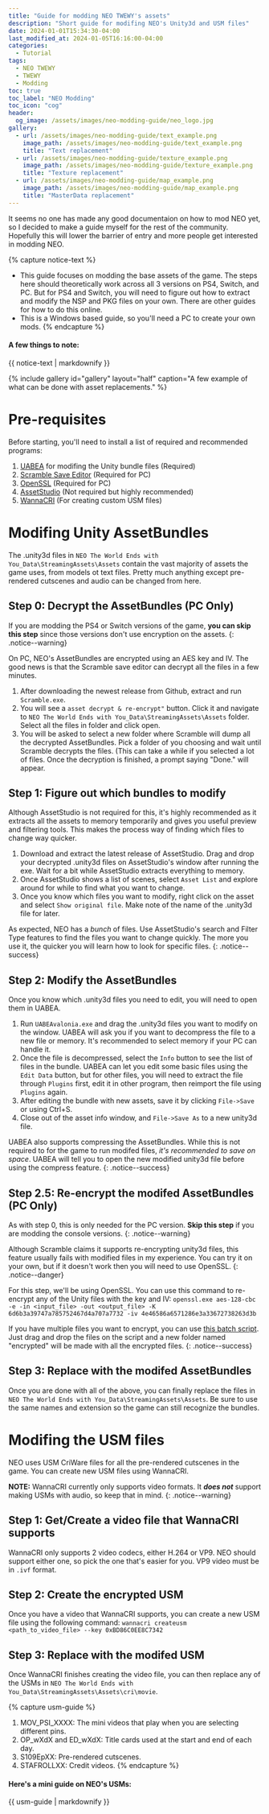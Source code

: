 ```yaml
---
title: "Guide for modding NEO TWEWY's assets"
description: "Short guide for modifing NEO's Unity3d and USM files"
date: 2024-01-01T15:34:30-04:00
last_modified_at: 2024-01-05T16:16:00-04:00
categories:
  - Tutorial
tags:
  - NEO TWEWY
  - TWEWY
  - Modding
toc: true
toc_label: "NEO Modding"
toc_icon: "cog"
header:
  og_image: /assets/images/neo-modding-guide/neo_logo.jpg
gallery:
  - url: /assets/images/neo-modding-guide/text_example.png
    image_path: /assets/images/neo-modding-guide/text_example.png
    title: "Text replacement"
  - url: /assets/images/neo-modding-guide/texture_example.png
    image_path: /assets/images/neo-modding-guide/texture_example.png
    title: "Texture replacement"
  - url: /assets/images/neo-modding-guide/map_example.png
    image_path: /assets/images/neo-modding-guide/map_example.png
    title: "MasterData replacement"  
---
```


It seems no one has made any good documentaion on how to mod NEO yet, so I decided to make a guide myself for the rest of the community. Hopefully this will lower the barrier of entry and more people get interested in modding NEO.

{% capture notice-text %}
* This guide focuses on modding the base assets of the game. The steps here should theoretically work across all 3 versions on PS4, Switch, and PC. But for PS4 and Switch, you will need to figure out how to extract and modify the NSP and PKG files on your own. There are other guides for how to do this online.
* This is a Windows based guide, so you'll need a PC to create your own mods.
{% endcapture %}

<div class="notice--info">
  <h4 class="no_toc">A few things to note:</h4>
  {{ notice-text | markdownify }}
</div>

{% include gallery id="gallery" layout="half" caption="A few example of what can be done with asset replacements." %}

# Pre-requisites
Before starting, you'll need to install a list of required and recommended programs:
1. [UABEA][UABEA] for modifing the Unity bundle files (Required)
2. [Scramble Save Editor][Scramble] (Required for PC)
3. [OpenSSL][OpenSSL] (Required for PC)
4. [AssetStudio][AssetStudio] (Not required but highly recommended)
5. [WannaCRI][WannaCRI] (For creating custom USM files)

# Modifing Unity AssetBundles
The .unity3d files in `NEO The World Ends with You_Data\StreamingAssets\Assets` contain the vast majority of assets the game uses, from models ot text files. Pretty much anything except pre-rendered cutscenes and audio can be changed from here.
## Step 0: Decrypt the AssetBundles (PC Only)

If you are modding the PS4 or Switch versions of the game, **you can skip this step** since those versions don't use encryption on the assets.
{: .notice--warning}

On PC, NEO's AssetBundles are encrypted using an AES key and IV. The good news is that the Scramble save editor can decrypt all the files in a few minutes.
1. After downloading the newest release from Github, extract and run `Scramble.exe`.
2. You will see a `asset decrypt & re-encrypt"` button. Click it and navigate to `NEO The World Ends with You_Data\StreamingAssets\Assets` folder. Select all the files in folder and click open.
3. You will be asked to select a new folder where Scramble will dump all the decrypted AssetBundles. Pick a folder of you choosing and wait until Scramble decrypts the files. (This can take a while if you selected a lot of files.
Once the decryption is finished, a prompt saying "Done." will appear.

## Step 1: Figure out which bundles to modify
Although AssetStudio is not required for this, it's highly recommended as it extracts all the assets to memory temporarily and gives you useful preview and filtering tools. This makes the process way of finding which files to change way quicker.
1. Download and extract the latest release of AssetStudio. Drag and drop your decrypted .unity3d files on AssetStudio's window after running the exe. Wait for a bit while AssetStudio extracts everything to memory.
2. Once AssetStudio shows a list of scenes, select `Asset List` and explore around for while to find what you want to change.
3. Once you know which files you want to modify, right click on the asset and select `Show original file`. Make note of the name of the .unity3d file for later.

As expected, NEO has a *bunch* of files. Use AssetStudio's search and Filter Type features to find the files you want to change quickly. The more you use it, the quicker you will learn how to look for specific files.
{: .notice--success}

## Step 2: Modify the AssetBundles
Once you know which .unity3d files you need to edit, you will need to open them in UABEA.
1. Run `UABEAvalonia.exe` and drag the .unity3d files you want to modify on the window. UABEA will ask you if you want to decompress the file to a new file or memory. It's recommended to select memory if your PC can handle it.
2. Once the file is decompressed, select the `Info` button to see the list of files in the bundle. UABEA can let you edit some basic files using the `Edit Data` button, but for other files, you will need to extract the file through `Plugins` first, edit it in other program, then reimport the file using `Plugins` again.
3. After editing the bundle with new assets, save it by clicking `File->Save` or using Ctrl+S.
4. Close out of the asset info window, and `File->Save As` to a new unity3d file.

UABEA also supports compressing the AssetBundles. While this is not required to for the game to run modifed files, *it's recommended to save on space*. UABEA will tell you to open the new modified unity3d file before using the compress feature.
{: .notice--success}

## Step 2.5: Re-encrypt the modifed AssetBundles (PC Only)

As with step 0, this is only needed for the PC version. **Skip this step** if you are modding the console versions.
{: .notice--warning}

Although Scramble claims it supports re-encrypting unity3d files, this feature usually fails with modified files in my experience. You can try it on your own, but if it doesn't work then you will need to use OpenSSL.
{: .notice--danger}

For this step, we'll be using OpenSSL. You can use this command to re-encrypt any of the Unity files with the key and IV:
```openssl.exe aes-128-cbc -e -in <input_file> -out <output_file> -K 6d6b3a39747a785752467d4a707a7732 -iv 4e46586a6571286e3a33672738263d3b```

If you have multiple files you want to encrypt, you can use [this batch script][OpenSSL-Script]. Just drag and drop the files on the script and a new folder named "encrypted" will be made with all the encrypted files.
{: .notice--success}

## Step 3: Replace with the modifed AssetBundles
Once you are done with all of the above, you can finally replace the files in `NEO The World Ends with You_Data\StreamingAssets\Assets`. Be sure to use the same names and extension so the game can still recognize the bundles.

# Modifing the USM files
NEO uses USM CriWare files for all the pre-rendered cutscenes in the game. You can create new USM files using WannaCRI.

**NOTE:** WannaCRI currently only supports video formats. It ***does not*** support making USMs with audio, so keep that in mind.
{: .notice--warning}

## Step 1: Get/Create a video file that WannaCRI supports
WannaCRI only supports 2 video codecs, either H.264 or VP9. NEO should support either one, so pick the one that's easier for you. VP9 video must be in `.ivf` format.

## Step 2: Create the encrypted USM
Once you have a video that WannaCRI supports, you can create a new USM file using the following command:
```wannacri createusm <path_to_video_file> --key 0xBD86C0EE8C7342```

## Step 3: Replace with the modifed USM
Once WannaCRI finishes creating the video file, you can then replace any of the USMs in `NEO The World Ends with You_Data\StreamingAssets\Assets\cri\movie`.

{% capture usm-guide %}
1. MOV_PSI_XXXX: The mini videos that play when you are selecting different pins.
2. OP_wXdX and ED_wXdX: Title cards used at the start and end of each day.
3. S109EpXX: Pre-rendered cutscenes.
4. STAFROLLXX: Credit videos.
{% endcapture %}

<div class="notice--success">
  <h4 class="no_toc">Here's a mini guide on NEO's USMs:</h4>
  {{ usm-guide | markdownify }}
</div>

[UABEA]: https://github.com/nesrak1/UABEA
[Scramble]: https://github.com/supremetakoyaki/Scramble
[WannaCRI]: https://github.com/donmai-me/WannaCRI
[AssetStudio]: https://github.com/Perfare/AssetStudio
[OpenSSL]: https://wiki.openssl.org/index.php/Binaries
[OpenSSL-Script]: https://maren0000.github.io/website/assets/tools/NEO_enc.bat
